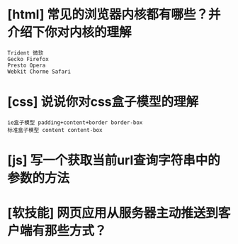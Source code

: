# [html] 常见的浏览器内核都有哪些？并介绍下你对内核的理解 
    Trident 微软
    Gecko Firefox
    Presto Opera
    Webkit Chorme Safari
# [css] 说说你对css盒子模型的理解
    ie盒子模型 padding+content+border border-box
    标准盒子模型 content content-box
# [js] 写一个获取当前url查询字符串中的参数的方法 
# [软技能] 网页应用从服务器主动推送到客户端有那些方式？
